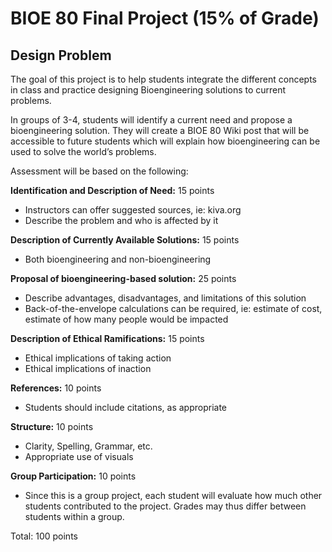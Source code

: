 # BIOE 80 Final Project (15% of Grade)
## Design Problem

The goal of this project is to help students integrate the different concepts in class and practice designing Bioengineering solutions to current problems. 

In groups of 3-4, students will identify a current need and propose a bioengineering solution. They will create a BIOE 80 Wiki post that will be accessible to future students which will explain how bioengineering can be used to solve the world’s problems.

Assessment will be based on the following:

**Identification and Description of Need:** 15 points
* Instructors can offer suggested sources, ie: kiva.org
* Describe the problem and who is affected by it

**Description of Currently Available Solutions:** 15 points
* Both bioengineering and non-bioengineering

**Proposal of bioengineering-based solution:** 25 points
* Describe advantages, disadvantages, and limitations of this solution
* Back-of-the-envelope calculations can be required, ie: estimate of cost, estimate of how many people would be impacted

**Description of Ethical Ramifications:** 15 points
* Ethical implications of taking action
* Ethical implications of inaction

**References:** 10 points
* Students should include citations, as appropriate

**Structure:** 10 points
* Clarity, Spelling, Grammar, etc.
* Appropriate use of visuals

**Group Participation:** 10 points
* Since this is a group project, each student will evaluate how much other students contributed to the project. Grades may thus differ between students within a group.

Total: 100 points
